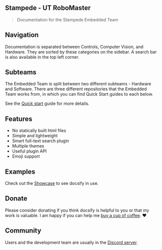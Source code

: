 ## Stampede - UT RoboMaster

> Documentation for the Stampede Embedded Team

## Navigation

Documentation is separated between Controls, Computer Vision, and Hardware. They are sorted by these categories on the sidebar. A search bar is also available in the top left corner.

## Subteams

The Embedded Team is split between two different subteams - Hardware and Software. There are three different repositories that the Embedded Team works from, in which you can find Quick Start guides to each below.

See the [Quick start](quickstart.md) guide for more details.

## Features

- No statically built html files
- Simple and lightweight
- Smart full-text search plugin
- Multiple themes
- Useful plugin API
- Emoji support

## Examples

Check out the [Showcase](https://github.com/docsifyjs/awesome-docsify#showcase) to see docsify in use.

## Donate

Please consider donating if you think docsify is helpful to you or that my work is valuable. I am happy if you can help me [buy a cup of coffee](https://github.com/QingWei-Li/donate). :heart:

## Community

Users and the development team are usually in the [Discord server](https://discord.gg/3NwKFyR).